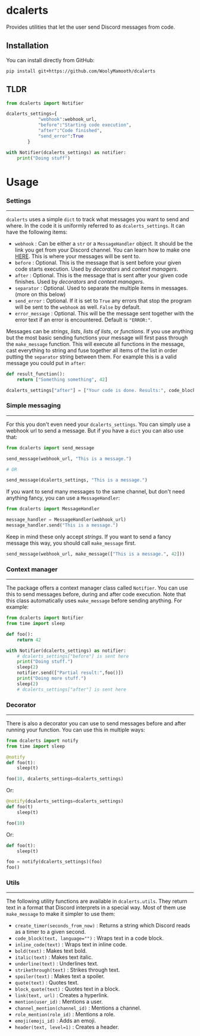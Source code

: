 # dcalerts

Provides utilities that let the user send Discord messages from code.

## Installation

You can install directly from GitHub:
```
pip install git+https://github.com/WoolyMamooth/dcalerts
```
## TLDR
```python
from dcalerts import Notifier

dcalerts_settings={
            "webhook":webhook_url,
            "before":"Starting code execution",
            "after":"Code finished",
            "send_error":True
        }

with Notifier(dcalerts_settings) as notifier:
    print("Doing stuff")
```
# Usage

### Settings
---
`dcalerts` uses a simple `dict` to track what messages you want to send and where. In the code it is uniformly referred to as `dcalerts_settings`. It can have the following items:
 - `webhook` : Can be either a `str` or a `MessageHandler` object. It should be the link you get from your Discord channel. You can learn how to make one [HERE](https://support.discord.com/hc/en-us/articles/228383668-Intro-to-Webhooks). This is where your messages will be sent to.
 - `before` : Optional. This is the message that is sent before your given code starts execution. Used by *decorators* and *context managers*.
 - `after` : Optional. This is the message that is sent after your given code finishes. Used by *decorators* and *context managers*.
 - `separator` : Optional. Used to separate the multiple items in messages. (more on this below)
 - `send_error` : Optional. If it is set to `True` any errors that stop the program will be sent to the `webhook` as well. `False` by default.
- `error_message` : Optional. This will be the message sent together with the error text if an error is encountered. Default is `"ERROR:"`.

Messages can be *strings*, *lists*, *lists of lists*, or *functions*. If you use anything but the most basic sending functions your message will first pass through the `make_message` function. This will execute all functions in the message, cast everything to string and fuse together all items of the list in order putting the `separator` string between them. For example this is a valid message you could put in `after`:
```python
def result_function():
    return ["Something something", 42]

dcalerts_settings["after"] = ["Your code is done. Results:", code_block(result_function())]
```
### Simple messaging
---
For this you don't even need your `dcalerts_settings`. You can simply use a webhook url to send a message. But if you have a `dict` you can also use that:
```python
from dcalerts import send_message

send_message(webhook_url, "This is a message.")

# OR

send_message(dcalerts_settings, "This is a message.")
```
If you want to send many messages to the same channel, but don't need anything fancy, you can use a `MessageHandler`:
```python
from dcalerts import MessageHandler

message_handler = MessageHandler(webhook_url)
message_handler.send("This is a message.")
```
Keep in mind these only accept *strings*. If you want to send a fancy message this way, you should call `make_message` first.
```python
send_message(webhook_url, make_message(["This is a message.", 42]))
```
### Context manager
---
The package offers a context manager class called `Notifier`. You can use this to send messages before, during and after code execution. Note that this class automatically uses `make_message` before sending anything. For example:
```python
from dcalerts import Notifier
from time import sleep

def foo():
    return 42

with Notifier(dcalerts_settings) as notifier:
    # dcalerts_settings["before"] is sent here
    print("Doing stuff.")
    sleep(2)
    notifier.send(["Partial result:",foo()])
    print("Doing more stuff.")
    sleep(2)
    # dcalerts_settings["after"] is sent here
```

### Decorator
---
There is also a decorator you can use to send messages before and after running your function. You can use this in multiple ways:
```python
from dcalerts import notify
from time import sleep

@notify
def foo(t):
    sleep(t)

foo(10, dcalerts_settings=dcalerts_settings)
``` 
Or:
```python
@notify(dcalerts_settings=dcalerts_settings)
def foo(t)
    sleep(t)

foo(10)
```
Or:
```python
def foo(t):
    sleep(t)

foo = notify(dcalerts_settings)(foo)
foo()
```

### Utils
---

The following utility functions are available in `dcalerts.utils`. They return text in a format that Discord interprets in a special way. Most of them use `make_message` to make it simpler to use them:

- `create_timer(seconds_from_now)` : Returns a string which Discord reads as a timer to a given second.
- `code_block(text, language="")` : Wraps text in a code block.
- `inline_code(text)` : Wraps text in inline code.
- `bold(text)` : Makes text bold.
- `italic(text)` : Makes text italic.
- `underline(text)` : Underlines text.
- `strikethrough(text)` : Strikes through text.
- `spoiler(text)` : Makes text a spoiler.
- `quote(text)` : Quotes text.
- `block_quote(text)` : Quotes text in a block.
- `link(text, url)` : Creates a hyperlink.
- `mention(user_id)` : Mentions a user.
- `channel_mention(channel_id)` : Mentions a channel.
- `role_mention(role_id)` : Mentions a role.
- `emoji(emoji_id)` : Adds an emoji.
- `header(text, level=1)` : Creates a header.